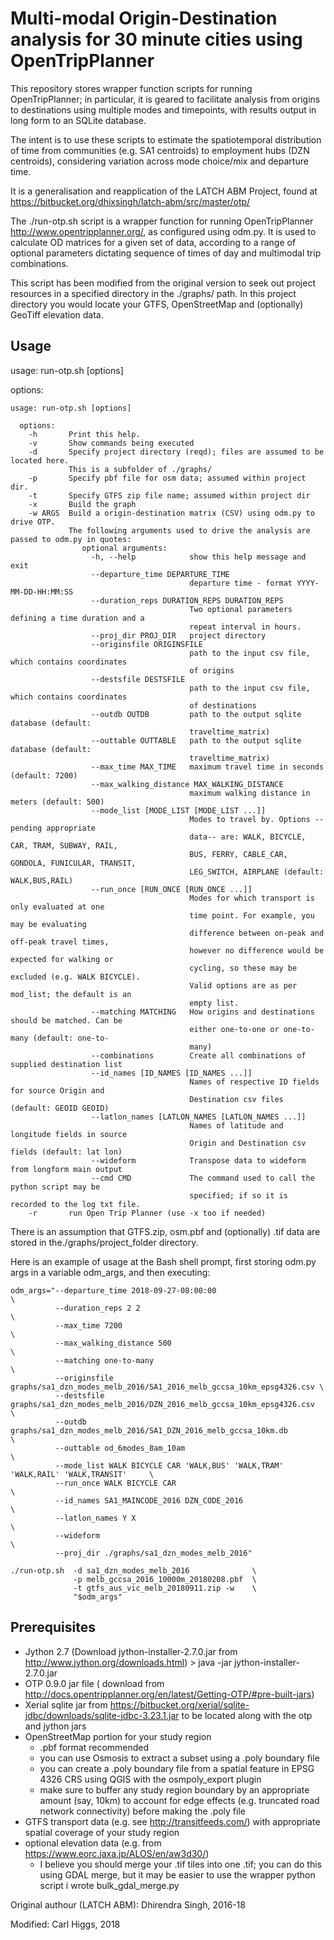 # Multi-modal Origin-Destination analysis for 30 minute cities using OpenTripPlanner
This repository stores wrapper function scripts for running OpenTripPlanner; in particular, it is geared to facilitate analysis from origins to destinations using multiple modes and timepoints, with results output in long form to an SQLite database.  

The intent is to use these scripts to estimate the spatiotemporal distribution of time from communities (e.g. SA1 centroids) to employment hubs (DZN centroids), considering variation across mode choice/mix and departure time.

It is a generalisation and reapplication of the LATCH ABM Project, found at https://bitbucket.org/dhixsingh/latch-abm/src/master/otp/

The ./run-otp.sh script is a wrapper function for running OpenTripPlanner <http://www.opentripplanner.org/>, as configured using odm.py.  It is used to calculate OD matrices for a given set of data, according to a range of optional parameters dictating  sequence of times of day and multimodal trip combinations.

This script has been modified from the original version to seek out project resources in a specified directory in the ./graphs/ path.  In this project directory you would locate your GTFS, OpenStreetMap and (optionally) GeoTiff elevation data.

## Usage

usage: run-otp.sh [options]

options:
```
usage: run-otp.sh [options]

  options:
    -h       Print this help.
    -v       Show commands being executed
    -d       Specify project directory (reqd); files are assumed to be located here.
             This is a subfolder of ./graphs/
    -p       Specify pbf file for osm data; assumed within project dir.
    -t       Specify GTFS zip file name; assumed within project dir
    -x       Build the graph
    -w ARGS  Build a origin-destination matrix (CSV) using odm.py to drive OTP.
             The following arguments used to drive the analysis are passed to odm.py in quotes:
                optional arguments:
                  -h, --help            show this help message and exit
                  --departure_time DEPARTURE_TIME
                                        departure time - format YYYY-MM-DD-HH:MM:SS
                  --duration_reps DURATION_REPS DURATION_REPS
                                        Two optional parameters defining a time duration and a
                                        repeat interval in hours.
                  --proj_dir PROJ_DIR   project directory
                  --originsfile ORIGINSFILE
                                        path to the input csv file, which contains coordinates
                                        of origins
                  --destsfile DESTSFILE
                                        path to the input csv file, which contains coordinates
                                        of destinations
                  --outdb OUTDB         path to the output sqlite database (default:
                                        traveltime_matrix)
                  --outtable OUTTABLE   path to the output sqlite database (default:
                                        traveltime_matrix)
                  --max_time MAX_TIME   maximum travel time in seconds (default: 7200)
                  --max_walking_distance MAX_WALKING_DISTANCE
                                        maximum walking distance in meters (default: 500)
                  --mode_list [MODE_LIST [MODE_LIST ...]]
                                        Modes to travel by. Options --pending appropriate
                                        data-- are: WALK, BICYCLE, CAR, TRAM, SUBWAY, RAIL,
                                        BUS, FERRY, CABLE_CAR, GONDOLA, FUNICULAR, TRANSIT,
                                        LEG_SWITCH, AIRPLANE (default: WALK,BUS,RAIL)
                  --run_once [RUN_ONCE [RUN_ONCE ...]]
                                        Modes for which transport is only evaluated at one
                                        time point. For example, you may be evaluating
                                        difference between on-peak and off-peak travel times,
                                        however no difference would be expected for walking or
                                        cycling, so these may be excluded (e.g. WALK BICYCLE).
                                        Valid options are as per mod_list; the default is an
                                        empty list.
                  --matching MATCHING   How origins and destinations should be matched. Can be
                                        either one-to-one or one-to-many (default: one-to-
                                        many)
                  --combinations        Create all combinations of supplied destination list
                  --id_names [ID_NAMES [ID_NAMES ...]]
                                        Names of respective ID fields for source Origin and
                                        Destination csv files (default: GEOID GEOID)
                  --latlon_names [LATLON_NAMES [LATLON_NAMES ...]]
                                        Names of latitude and longitude fields in source
                                        Origin and Destination csv fields (default: lat lon)
                  --wideform            Transpose data to wideform from longform main output
                  --cmd CMD             The command used to call the python script may be
                                        specified; if so it is recorded to the log txt file.
    -r       run Open Trip Planner (use -x too if needed)
```

There is an assumption that GTFS.zip, osm.pbf and (optionally) .tif data are stored
in the./graphs/project_folder directory.

Here is an example of usage at the Bash shell prompt, first storing odm.py args in a variable
odm_args, and then executing:

```
odm_args="--departure_time 2018-09-27-08:00:00                                               \
          --duration_reps 2 2                                                                \
          --max_time 7200                                                                    \
          --max_walking_distance 500                                                         \
          --matching one-to-many                                                             \
          --originsfile graphs/sa1_dzn_modes_melb_2016/SA1_2016_melb_gccsa_10km_epsg4326.csv \
          --destsfile graphs/sa1_dzn_modes_melb_2016/DZN_2016_melb_gccsa_10km_epsg4326.csv   \
          --outdb graphs/sa1_dzn_modes_melb_2016/SA1_DZN_2016_melb_gccsa_10km.db             \
          --outtable od_6modes_8am_10am                                                      \
          --mode_list WALK BICYCLE CAR 'WALK,BUS' 'WALK,TRAM' 'WALK,RAIL' 'WALK,TRANSIT'     \
          --run_once WALK BICYCLE CAR                                                        \
          --id_names SA1_MAINCODE_2016 DZN_CODE_2016                                         \
          --latlon_names Y X                                                                 \
          --wideform                                                                         \
          --proj_dir ./graphs/sa1_dzn_modes_melb_2016"

./run-otp.sh  -d sa1_dzn_modes_melb_2016              \
              -p melb_gccsa_2016_10000m_20180208.pbf  \
              -t gtfs_aus_vic_melb_20180911.zip -w    \
              "$odm_args"
```

## Prerequisites

* Jython 2.7 (Download jython-installer-2.7.0.jar from http://www.jython.org/downloads.html)
        > java -jar jython-installer-2.7.0.jar
* OTP 0.9.0 jar file ( download from http://docs.opentripplanner.org/en/latest/Getting-OTP/#pre-built-jars)
* Xerial sqlite jar from https://bitbucket.org/xerial/sqlite-jdbc/downloads/sqlite-jdbc-3.23.1.jar to be located along with the otp and jython jars
* OpenStreetMap portion for your study region 
    * .pbf format recommended
    * you can use Osmosis to extract a subset using a .poly boundary file
    * you can create a .poly boundary file from a spatial feature in EPSG 4326 CRS using QGIS with the osmpoly_export plugin
    * make sure to buffer any study region boundary by an appropriate amount (say, 10km) to account for edge effects (e.g. truncated road network connectivity) before making the .poly file
* GTFS transport data (e.g. see http://transitfeeds.com/) with appropriate spatial coverage of your study region
* optional elevation data (e.g. from https://www.eorc.jaxa.jp/ALOS/en/aw3d30/)
    * I believe you should merge your .tif tiles into one .tif; you can do this using GDAL merge, but it may be easier to use the wrapper python script i wrote bulk_gdal_merge.py

Original authour (LATCH ABM): Dhirendra Singh, 2016-18

Modified: Carl Higgs, 2018

